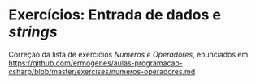 # Exercícios: Entrada de dados e _strings_

Correção da lista de exercícios *Números e Operadores*, enunciados em <https://github.com/ermogenes/aulas-programacao-csharp/blob/master/exercises/numeros-operadores.md>
